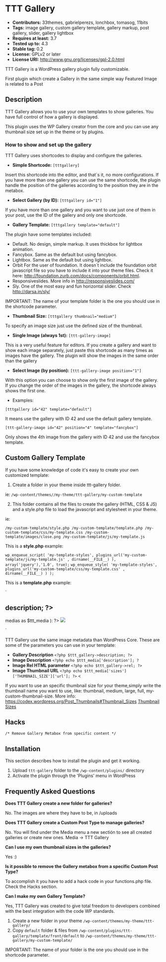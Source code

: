 # TTT Gallery

* **Contributors:** 33themes, gabrielperezs, lonchbox, tomasog, 11bits
* **Tags:** image gallery, custom gallery template, gallery markup, post gallery, slider, gallery lightbox
* **Requires at least:** 3.7
* **Tested up to:** 4.3
* **Stable tag:** 0.2 
* **License:** GPLv2 or later
* **License URI:** http://www.gnu.org/licenses/gpl-2.0.html

TTT Gallery is a WordPress gallery plugin fully customizable.

First plugin which create a Gallery in the same simple way Featured Image is related to a Post

## Description

TTT Gallery allows you to use your own templates to show galleries. You have full control of how a gallery is displayed.

This plugin uses the WP Gallery creator from the core and you can use any thumbnail size set up in the theme or by plugins.

### How to show and set up the gallery

TTT Gallery uses shortcodes to display and configure the galleries.

* **Simple Shortcode:** `[tttgallery]` 

Insert this shortcode into the editor, and that´s it, no more configurations. If you have more than one gallery you can use the same shortcode, the plugin handle the position of the galleries according to the position they are in the metabox.

* **Select Gallery (by ID):** `[tttgallery id="1"]` 

If you have more than one gallery and you want to use just one of them in your post, use the ID of the gallery and only one shortcode.

* **Gallery Template:** `[tttgallery template="default"]`

The plugin have some templates included:

  * Default. No design, simple markup. It uses thickbox for lightbox animation.
  * Fancybox. Same as the default but using fancybox.
  * Lightbox. Same as the default but using lightbox.
  * Orbit For the user of foundation. It doesn´t include the foundation orbit javascript file so you have to include it into your theme files. Check it here: http://foundation.zurb.com/docs/components/orbit.html.
  * Responsiveslides. More info in http://responsiveslides.com/
  * Sly. One of the most easy and fun horizontal slider. Check http://darsa.in/sly/
  
  IMPORTANT: The name of your template folder is the one you should use in the shortcode parameter.

* **Thumbnail Size:** `[tttgallery thumbnail="medium"]`

To specify an image size just use the defined size of the thumbnail.

* **Single Image (always 1st):** `[ttt-gallery-image]` 

This is a very useful feature for editors. If you create a gallery and want to show each image separately, just paste this shortcode as many times as images have the gallery. The plugin will show the images in the same order than the gallery

* **Select Image (by position):** `[ttt-gallery-image position="1"]` 

With this option you can choose to show only the first image of the gallery. If you change the order of the images in the gallery, the shortcode always shows the first one.

* Examples:

`[tttgallery id="42" template="default"]` 

It means use the gallery with ID 42 and use the default gallery template. 

`[ttt-gallery-image id="42" position="4" template="fancybox"]` 

Only shows the 4th image from the gallery with ID 42 and use the fancybox template.


## Custom Gallery Template

If you have some knowledge of code it's easy to create your own customized template:

1. Create a folder in your theme inside ttt-gallery folder.

ie: `/wp-content/themes//my-theme/ttt-gallery/my-custom-template`

2. This folder contains all the files to create the gallery (HTML, CSS & JS) and a style.php file to load the javascript and stylesheet in your theme.

ie: 

`/my-custom-template/style.php
/my-custom-template/template.php
/my-custom-template/css/my-template.css
/my-custom-template/images/close.png
/my-custom-template/js/my-template.js`

This is a **style.php** example:

`wp_enqueue_script( 'my-template-styles', plugins_url('my-custom-template/js/my-template.js' , dirname(__FILE__) ), array('jquery'),'1.0', true);`
`wp_enqueue_style( 'my-template-styles',  plugins_url('my-custom-template/css/my-template.css' , dirname(__FILE__) ) );`

This is a **template.php** example:

`<div class="my-custom-template">
	<h2><?php $ttt_gallery->description; ?></h2>
	<?php foreach( $ttt_gallery->medias as $ttt_media ): ?>
	<a href="<?php echo $ttt_media['sizes']['full']['url']; ?>" title="<?php echo $ttt_media['description']; ?>" rel="<?php echo $ttt_gallery->rel; ?>">
		<img src="<?php echo $ttt_media['sizes']['thumbnail']['url']; ?>">
	</a>
	<?php endforeach; ?>
</div>`

TTT Gallery use the same image metadata than WordPress Core. These are some of the parameters you can use in your template:

* **Gallery Description** `<?php $ttt_gallery->description; ?>`
* **Image Description** `<?php echo $ttt_media['description']; ?`
* **Image Rel HTML parameter** `<?php echo $ttt_gallery->rel; ?>`
* **Image Thumbnail URL** `<?php echo $ttt_media['sizes']['THUMBNAIL_SIZE']['url']; ?>` <

If you want to use an specific thumbnail size for your theme,simply write the thumbnail name you want to use, like: thumbnail, medium, large, full, my-custom-thumbnail-size. More info: https://codex.wordpress.org/Post_Thumbnails#Thumbnail_Sizes [Thumbnail Sizes](http://wordpress.org/ "Codex Wordpress.org")


## Hacks

`/* Remove Gallery Metabox from specific content */`


## Installation

This section describes how to install the plugin and get it working.

1. Upload `ttt-gallery` folder to the `/wp-content/plugins/` directory
2. Activate the plugin through the 'Plugins' menu in WordPress


## Frequently Asked Questions

**Does TTT Gallery create a new folder for galleries?**

No. The images are where they have to be, in /uploads

**Does TTT Gallery create a Custom Post Type to manage galleries?**

No. You will find under the Media menu a new sectión to see all created galleries or create new ones. Media -> TTT Gallery

**Can I use my own thumbnail sizes in the galleries?**

Yes :)

**Is it possible to remove the Gallery metabox from a specific Custom Post Type?**

To accomplish it you have to add a hack code in your functions.php file. Check the Hacks section.

**Can I make my own Gallery Template?**

Yes, TTT Gallery was created to give total freedom to developers combined with the best integration with the code WP standards.

1. Create a new folder in your theme `/wp-content/themes/my-theme/ttt-gallery/`
2. Copy `default` folder & files from `/wp-content/plugins/ttt-gallery/template/front/default` to `/wp-content/themes/my-theme/ttt-gallery/my-custom-template/`

IMPORTANT: The name of your folder is the one you should use in the shortcode parameter.
